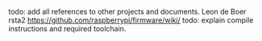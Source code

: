 todo: add all references to other projects and documents.
Leon de Boer
rsta2
https://github.com/raspberrypi/firmware/wiki/
todo: explain compile instructions and required toolchain.